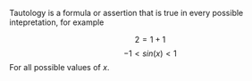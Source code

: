 Tautology is a formula or assertion that is true in every possible intepretation, for example

$$2=1+1$$
$$-1<sin(x)<1$$
For all possible values of $x$.
